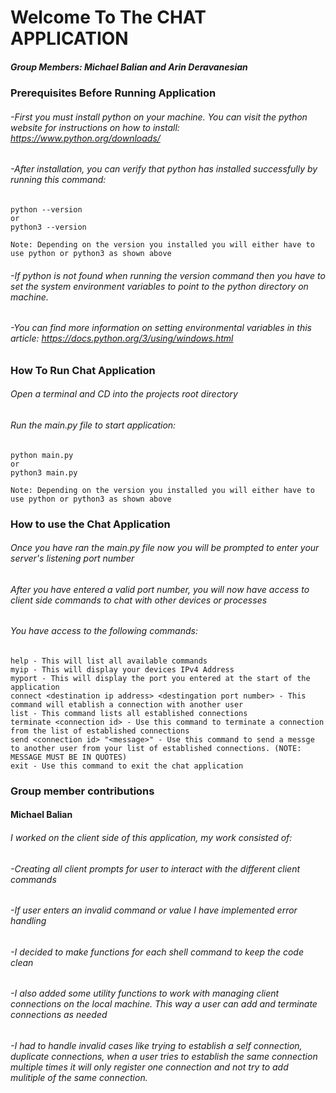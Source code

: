 # Welcome To The CHAT APPLICATION

##### **Group Members: Michael Balian and Arin Deravanesian**

### Prerequisites Before Running Application

###### -First you must install python on your machine. You can visit the python website for instructions on how to install: https://www.python.org/downloads/

###### -After installation, you can verify that python has installed successfully by running this command:

```
python --version
or
python3 --version

Note: Depending on the version you installed you will either have to use python or python3 as shown above
```

###### -If python is not found when running the version command then you have to set the system environment variables to point to the python directory on machine.

###### -You can find more information on setting environmental variables in this article: https://docs.python.org/3/using/windows.html

### How To Run Chat Application

###### Open a terminal and CD into the projects root directory

###### Run the main.py file to start application:

```
python main.py
or
python3 main.py

Note: Depending on the version you installed you will either have to use python or python3 as shown above
```

### How to use the Chat Application

###### Once you have ran the main.py file now you will be prompted to enter your server's listening port number

###### After you have entered a valid port number, you will now have access to client side commands to chat with other devices or processes

###### You have access to the following commands:

```
help - This will list all available commands
myip - This will display your devices IPv4 Address
myport - This will display the port you entered at the start of the application
connect <destination ip address> <destingation port number> - This command will etablish a connection with another user
list - This command lists all established connections
terminate <connection id> - Use this command to terminate a connection from the list of established connections
send <connection id> "<message>" - Use this command to send a messge to another user from your list of established connections. (NOTE: MESSAGE MUST BE IN QUOTES)
exit - Use this command to exit the chat application
```

### Group member contributions

#### **Michael Balian**

###### I worked on the client side of this application, my work consisted of:

###### -Creating all client prompts for user to interact with the different client commands

###### -If user enters an invalid command or value I have implemented error handling

###### -I decided to make functions for each shell command to keep the code clean

###### -I also added some utility functions to work with managing client connections on the local machine. This way a user can add and terminate connections as needed

###### -I had to handle invalid cases like trying to establish a self connection, duplicate connections, when a user tries to establish the same connection multiple times it will only register one connection and not try to add mulitiple of the same connection.
